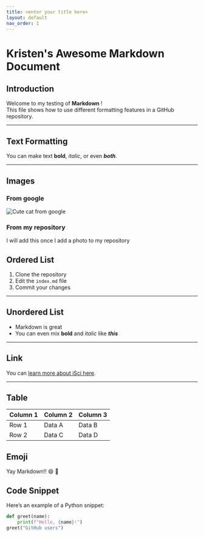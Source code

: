 ```yaml
---
title: <enter your title here>
layout: default
nav_order: 1
---
```



# Kristen's Awesome Markdown Document 

## Introduction
Welcome to my testing of **Markdown** !  
This file shows how to use different formatting features in a GitHub repository.

---

##  Text Formatting
You can make text **bold**, *italic*, or even **_both_**.  

---

##  Images
### From google
![Cute cat from google](https://i.pinimg.com/originals/7f/b3/e0/7fb3e07f1c659d01da0a1a5c6132eb97.jpg)

### From my repository

I will add this once I add a photo to my repository 


## Ordered List
1. Clone the repository  
2. Edit the `index.md` file  
3. Commit your changes  


---

## Unordered List
- Markdown is great  
- You can even mix **bold** and *italic* like ***this***

---

##  Link
You can [learn more about iSci here](https://sis.mcmaster.ca/undergraduate/isci/).

---

##  Table
| Column 1 | Column 2 | Column 3 |
|-----------|-----------|-----------|
| Row 1     | Data A    | Data B    |
| Row 2     | Data C    | Data D    |

##  Emoji

Yay Markdown!! :smile: :tada:


## Code Snippet
Here’s an example of a Python snippet:

```python
def greet(name):
    print(f"Hello, {name}!")
greet("GitHub users") 



